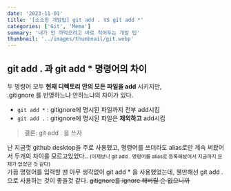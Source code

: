 ```yaml
---
date: '2023-11-01'
title: '[소소한 개발팁] git add . VS git add *'
categories: ['Git', 'Memo']
summary: '내가 안 까먹으려고 바로 적어두는 개발 팁'
thumbnail: '../images/thumbnail/git.webp'
---
```


## git add . 과 git add * 명령어의 차이

두 명령어 모두 **현재 디렉토리 안의 모든 파일을 add** 시키지만,   
.gitignore 를 반영하느냐 안하느냐의 차이가 있다.

- `git add *` : gitignore에 명시된 파일까지 전부 add시킴
- `git add .` : gitignore에 명시된 파일은 **제외하고** add시킴

> 결론: git add . 을 쓰자

난 지금껏 github desktop을 주로 사용했고, 명령어를 쓰더라도 alias로만 계속 써왔어서 두개의 차이를 모르고있었다.. <small>(이제보니 git add . 명령어를 alias로 등록해놨어서 지금까지 문제가 없었던 것 같다)</small>   
가끔 명령어를 입력할 땐 아무 생각없이 git add * 을 사용했었는데, 웬만해선 git add . 으로 사용하는 것이 좋을것 같다. ~~gitignore를 ignore 해버릴 순 없으니까~~
